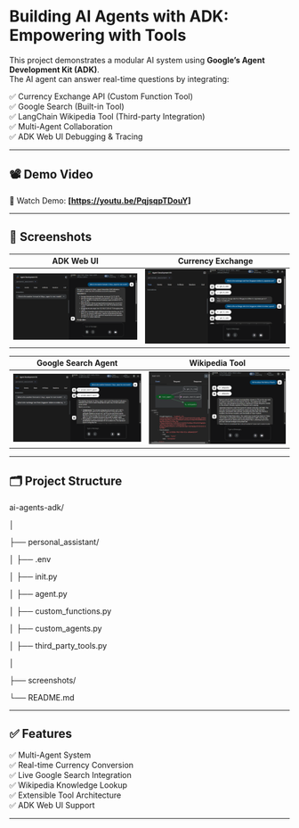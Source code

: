 # Building AI Agents with ADK: Empowering with Tools

This project demonstrates a modular AI system using **Google’s Agent Development Kit (ADK)**.  
The AI agent can answer real-time questions by integrating:

✅ Currency Exchange API (Custom Function Tool)  
✅ Google Search (Built-in Tool)  
✅ LangChain Wikipedia Tool (Third-party Integration)  
✅ Multi-Agent Collaboration  
✅ ADK Web UI Debugging & Tracing  

---

## 📽️ Demo Video

🎥 Watch Demo: **[https://youtu.be/PqjsqpTDouY]**

---

## 📸 Screenshots
| ADK Web UI | Currency Exchange |
|------------|------------------|
| ![UI](screenshots/adk_ui.png) | ![FX](screenshots/fx_tool.png) |

| Google Search Agent | Wikipedia Tool |
|---------------------|----------------|
| ![Search](screenshots/google_search.png) | ![Wiki](screenshots/wiki_tool.png) |

---

## 🗂️ Project Structure

ai-agents-adk/

│

├── personal_assistant/

│ ├── .env

│ ├── init.py

│ ├── agent.py

│ ├── custom_functions.py

│ ├── custom_agents.py

│ ├── third_party_tools.py

│

├── screenshots/

└── README.md


---

## ✅ Features
✅ Multi-Agent System  
✅ Real-time Currency Conversion  
✅ Live Google Search Integration  
✅ Wikipedia Knowledge Lookup  
✅ Extensible Tool Architecture  
✅ ADK Web UI Support  

---
